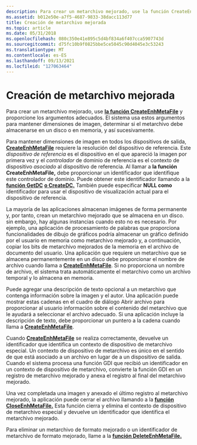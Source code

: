 ```yaml
---
description: Para crear un metarchivo mejorado, use la función CreateEnhMetaFile y proporcione los argumentos adecuados.
ms.assetid: b012e50e-a7f5-4687-9833-38dacc113d77
title: Creación de metarchivo mejorada
ms.topic: article
ms.date: 05/31/2018
ms.openlocfilehash: 080c350e41e895c5d4bf834a6f407cca5907743d
ms.sourcegitcommit: d75fc10b9f0825bbe5ce5045c90d4045e3c53243
ms.translationtype: MT
ms.contentlocale: es-ES
ms.lasthandoff: 09/13/2021
ms.locfileid: "127063464"
---
```

# <a name="enhanced-metafile-creation"></a>Creación de metarchivo mejorada

Para crear un metarchivo mejorado, use [**la función CreateEnhMetaFile**](/windows/desktop/api/Wingdi/nf-wingdi-createenhmetafilea) y proporcione los argumentos adecuados. El sistema usa estos argumentos para mantener dimensiones de imagen, determinar si el metarchivo debe almacenarse en un disco o en memoria, y así sucesivamente.

Para mantener dimensiones de imagen en todos los dispositivos de salida, [**CreateEnhMetaFile**](/windows/desktop/api/Wingdi/nf-wingdi-createenhmetafilea) requiere la resolución del dispositivo de referencia. Este *dispositivo de referencia* es el dispositivo en el que apareció la imagen por primera vez y el *controlador* de dominio de referencia es el contexto de dispositivo *asociado* al dispositivo de referencia. Al llamar a **la función CreateEnhMetaFile,** debe proporcionar un identificador que identifique este controlador de dominio. Puede obtener este identificador llamando a la [**función GetDC**](/windows/desktop/api/Winuser/nf-winuser-getdc) [**o CreateDC.**](/windows/desktop/api/Wingdi/nf-wingdi-createdca) También puede especificar **NULL como** identificador para usar el dispositivo de visualización actual para el dispositivo de referencia.

La mayoría de las aplicaciones almacenan imágenes de forma permanente y, por tanto, crean un metarchivo mejorado que se almacena en un disco. sin embargo, hay algunas instancias cuando esto no es necesario. Por ejemplo, una aplicación de procesamiento de palabras que proporciona funcionalidades de dibujo de gráficos podría almacenar un gráfico definido por el usuario en memoria como metarchivo mejorado y, a continuación, copiar los bits de metarchivo mejorados de la memoria en el archivo de documento del usuario. Una aplicación que requiere un metarchivo que se almacena permanentemente en un disco debe proporcionar el nombre de archivo cuando llama a [**CreateEnhMetaFile**](/windows/desktop/api/Wingdi/nf-wingdi-createenhmetafilea). Si no proporciona un nombre de archivo, el sistema trata automáticamente el metarchivo como un archivo temporal y lo almacena en memoria.

Puede agregar una descripción de texto opcional a un metarchivo que contenga información sobre la imagen y el autor. Una aplicación puede mostrar estas cadenas en el cuadro de diálogo Abrir archivo para proporcionar al usuario información sobre el contenido del metarchivo que le ayudará a seleccionar el archivo adecuado. Si una aplicación incluye la descripción de texto, debe proporcionar un puntero a la cadena cuando llama a [**CreateEnhMetaFile**](/windows/desktop/api/Wingdi/nf-wingdi-createenhmetafilea).

Cuando [**CreateEnhMetaFile**](/windows/desktop/api/Wingdi/nf-wingdi-createenhmetafilea) se realiza correctamente, devuelve un identificador que identifica un contexto de dispositivo de metarchivo especial. Un contexto de dispositivo de metarchivo es único en el sentido de que está asociado a un archivo en lugar de a un dispositivo de salida. Cuando el sistema procesa una función GDI que recibió un identificador en un contexto de dispositivo de metarchivo, convierte la función GDI en un registro de metarchivo mejorado y anexa el registro al final del metarchivo mejorado.

Una vez completada una imagen y anexado el último registro al metarchivo mejorado, la aplicación puede cerrar el archivo llamando a la [**función CloseEnhMetaFile.**](/windows/desktop/api/Wingdi/nf-wingdi-closeenhmetafile) Esta función cierra y elimina el contexto de dispositivo de metarchivo especial y devuelve un identificador que identifica el metarchivo mejorado.

Para eliminar un metarchivo de formato mejorado o un identificador de metarchivo de formato mejorado, llame a la [**función DeleteEnhMetaFile.**](/windows/desktop/api/Wingdi/nf-wingdi-deleteenhmetafile)

 

 




